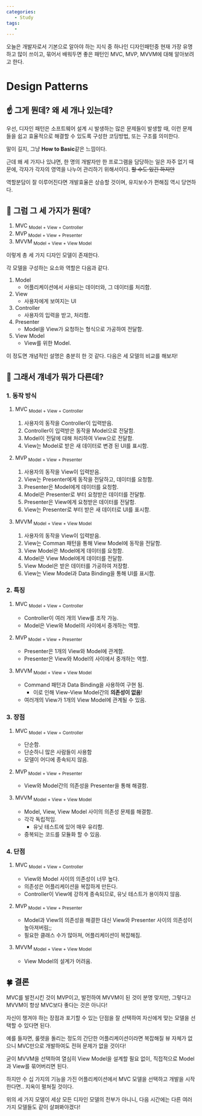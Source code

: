 ```yaml
---
categories: 
   - Study
tags:
   - 
---
```

오늘은 개발자로서 기본으로 알아야 하는 지식 중 하나인 디자인패턴중 현재 가장 유명하고 많이 쓰이고, 묶어서 배워두면 좋은 패턴인 MVC, MVP, MVVM에 대해 알아보려고 한다.

# Design Patterns
## ☝ 그게 뭔데? 왜 세 개나 있는데?

우선, 디자인 패턴은 소프트웨어 설계 시 발생하는 많은 문제들이 발생할 때, 이런 문제들을 쉽고 효율적으로 해결할 수 있도록 구성한 코딩방법, 또는 구조를 의미한다.

말이 길지, 그냥 **How to Basic**같은 느낌이다.

근데 왜 세 가지나 있냐면,  한 명의 개발자만 한 프로그램을 담당하는 일은 자주 없기 때문에, 각자가 각자의 영역을 나누어 관리하기 위해서이다. ~~할 수도 있긴 하지만~~

역할분담이 잘 이루어진다면 개발효율은 상승할 것이며, 유지보수가 편해짐 역시 당연하다.

## 🤞 그럼 그 세 가지가 뭔데?

 1. MVC <sub> Model + View + Controller</sub>
 2. MVP<sub> Model + View + Presenter</sub>
 3. MVVM<sub> Model + View + View Model</sub>

이렇게 총 세 가지 디자인 모델이 존재한다.

각 모델을 구성하는 요소와 역할은 다음과 같다.

 1. Model
	 - 어플리케이션에서 사용되는 데이터와, 그 데이터를 처리함.
 2. View
	- 사용자에게 보여지는 UI
 3. Controller
	- 사용자의 입력을 받고, 처리함.
 4. Presenter
	 - Model을 View가 요청하는 형식으로 가공하여 전달함.
 5. View Model
	 - View를 위한 Model.

이 정도면 개념적인 설명은 충분히 한 것 같다.
다음은 세 모델의 비교를 해보자!


## 🤟 그래서 걔네가 뭐가 다른데?

### 1. 동작 방식
 1. MVC <sub> Model + View + Controller</sub>
	 1. 사용자의 동작을 Controller이 입력받음.
	 2. Controller이 입력받은 동작을 Model으로 전달함.
	 3. Model이 전달에 대해 처리하여 View으로 전달함.
	 4. View는 Model로 받은 새 데이터로 변경 된 UI를 표시함.

 2. MVP<sub> Model + View + Presenter</sub>
	 1. 사용자의 동작을 View이 입력받음.
	 2. View는 Presenter에게 동작을 전달하고, 데이터를 요청함.
	 3. Presenter은 Model에게 데이터를 요청함.
	 4. Model은 Presenter로 부터 요청받은 데이터를 전달함.
	 5. Presenter은 View에게 요청받은 데이터를 전달함.
	 6. View는 Presenter로 부터 받은 새 데이터로 UI를 표시함.

 3. MVVM<sub> Model + View + View Model</sub>
 
	 1. 사용자의 동작을 View이 입력받음.
	 2. View는 Comman 패턴을 통해 View Model에 동작을 전달함.
	 3. View Model은 Model에게 데이터를 요청함.
	 4. Model은 View Model에게 데이터를 전달함.
	 5. View Model은 받은 데이터를 가공하여 저장함.
	 6. View는 View Model과 Data Binding을 통해 UI를 표시함.

### 2. 특징

 1. MVC <sub> Model + View + Controller</sub>
	 - Controller이 여러 개의 View를 조작 가능.
	 - Model은 View와 Model의 사이에서 중개하는 역할.

 2. MVP<sub> Model + View + Presenter</sub>
	 - Presenter은 1개의 View와 Model에 관계함.
	 - Presenter은 View와 Model의 사이에서 중개하는 역할.

 4. MVVM<sub> Model + View + View Model</sub>
	 - Command 패턴과 Data Binding을 사용하여 구현 됨.
		 - 이로 인해 View-View Model간의 **의존성이 없음**!
	 - 여러개의 View가 1개의 View Model에 관계될 수 있음.

### 3. 장점

 1. MVC <sub> Model + View + Controller</sub>
	 - 단순함.
	 - 단순하니 많은 사람들이 사용함
	 - 모델이 어디에 종속되지 않음.

 2. MVP<sub> Model + View + Presenter</sub>
	 -  View와 Model간의 의존성을 Presenter을 통해 해결함.

 3. MVVM<sub> Model + View + View Model</sub>
	- Model, View, View Model 사이의 의존성 문제를 해결함.
	- 각각 독립적임.
		- 유닛 테스트에 있어 매우 유리함.
	- 중복되는 코드를 모듈화 할 수 있음.

### 4. 단점

 1. MVC <sub> Model + View + Controller</sub>
	 - View와 Model 사이의 의존성이 너무 높다.
	 - 의존성은 어플리케이션을 복잡하게 만든다.
	 - Controller이 View에 강하게 종속되므로, 유닛 테스트가 용이하지 않음.

 2. MVP<sub> Model + View + Presenter</sub>
	 - Model과 View의 의존성을 해결한 대신 View와 Presenter 사이의 의존성이 높아져버림;;
	 - 필요한 클래스 수가 많아져, 어플리케이션이 복잡해짐.

 3. MVVM<sub> Model + View + View Model</sub>
	- View Model의 설계가 어려움.


## 🍀 결론

MVC를 발전시킨 것이 MVP이고, 발전하여 MVVM이 된 것이 분명 맞지만, 그렇다고 MVVM이 항상 MVC보다 좋다는 것은 아니다!

자신이 챙겨야 하는 장점과 포기할 수 있는 단점을 잘 선택하여 자신에게 맞는 모델을 선택할 수 있다면 된다.

예를 들자면, 룰렛을 돌리는 정도의 간단한 어플리케이션이라면 복잡해질 뷰 자체가 없으니  MVC만으로 개발하여도 전혀 문제가 없을 것이다! 

굳이 MVVM을 선택하여 열심히 View Model을 설계할 필요 없이, 직접적으로 Model과 View를 묶어버리면 된다.

하지만 수 십 가지의 기능을 가진 어플리케이션에서 MVC 모델을 선택하고 개발을 시작한다면.. 지옥이 펼쳐질 것이다.

위의 세 가지 모델이 세상 모든 디자인 모델의 전부가 아니니, 다음 시간에는 다른 여러가지 모델들도 같이 살펴봐야겠다! 


